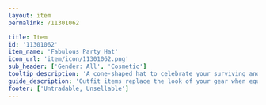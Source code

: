 ```yaml
---
layout: item
permalink: /11301062

title: Item
id: '11301062'
item_name: 'Fabulous Party Hat'
icon_url: 'item/icon/11301062.png'
sub_header: ['Gender: All', 'Cosmetic']
tooltip_description: 'A cone-shaped hat to celebrate your surviving another year in a wondrous world.'
guide_description: 'Outfit items replace the look of your gear when equipped.'
footer: ['Untradable, Unsellable']
---
```

